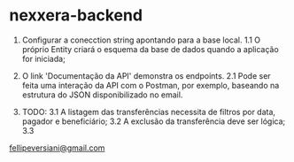 # nexxera-backend

1. Configurar a conecction string apontando para a base local.
1.1 O próprio Entity criará o esquema da base de dados quando a aplicação for iniciada;

2. O link 'Documentação da API' demonstra os endpoints.
2.1 Pode ser feita uma interação da API com o Postman, por exemplo, baseando na estrutura do JSON disponibilizado no email.

3. TODO: 
3.1 A listagem das transferências necessita de filtros por data, pagador e beneficiário;
3.2 A exclusão da transferência deve ser lógica;
3.3

fellipeversiani@gmail.com
